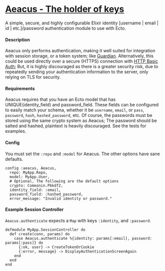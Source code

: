 [Aeacus - The holder of keys](https://en.wikipedia.org/wiki/Aeacus)
======

A simple, secure, and highly configurable Elixir identity [username | email | id | etc.]/password authentication module to use with Ecto.

#### Description ####
Aeacus only performs authentication, making it well suited for integration with session storage, or a token system; like [Guardian](https://github.com/hassox/guardian). Alternatively, this could be used directly over a secure (HTTPS) connection with [HTTP Basic Auth](https://en.wikipedia.org/wiki/Basic_access_authentication); But, it is highly discouraged as there is a greater security risk, due to repeatedly sending your authentication information to the server, only relying on TLS for security.

#### Requirements ####
Aeacus requires that you have an Ecto model that has UNIQUE(identity_field) and password_field. These fields can be configured to easily match your schema, whether it be `username`, `email`, or `pass`, `password`, `hash`, `hashed_password`, etc. Of course, the passwords must be stored using the same crypto system as Aeacus; The password should be salted and hashed, plaintext is heavily discouraged. See the tests for examples.

#### Config ####
You must set the `:repo` and `:model` for Aeacus. The other options have sane defaults.

```
config :aeacus, Aeacus,
  repo: MyApp.Repo,
  model: MyApp.User,
  # Optional, The following are the default options
  crypto: Comeonin.Pbkdf2,
  identity_field: :email,
  password_field: :hashed_password,
  error_message: "Invalid identity or password."
```

#### Example Session Controller ####
`Aeacus.authenticate` expects a `Map` with keys `:identity`, and `:password`.

```
defmodule MyApp.SessionController do
  def create(conn, params) do
    case Aeacus.authenticate %{identity: params[:email], password: params[:pass]} do
      {:ok, user} -> CreateTokenOrCookie
      {:error, message} -> DisplayAuthenticationScreenAgain
    end
  end
end
```
